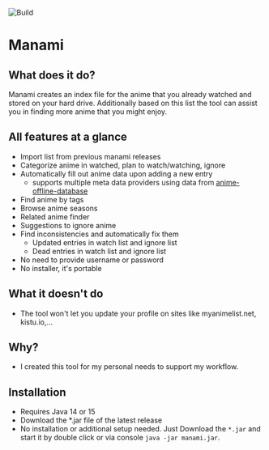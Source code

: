 ![Build](https://github.com/manami-project/manami/workflows/Build/badge.svg)
# Manami

## What does it do?
Manami creates an index file for the anime that you already watched and stored on your hard drive. Additionally based on this list the tool can assist you in finding more anime that you might enjoy.

## All features at a glance

* Import list from previous manami releases
* Categorize anime in watched, plan to watch/watching, ignore
* Automatically fill out anime data upon adding a new entry
  * supports multiple meta data providers using data from [anime-offline-database](https://github.com/manami-project/anime-offline-database)
* Find anime by tags
* Browse anime seasons
* Related anime finder
* Suggestions to ignore anime
* Find inconsistencies and automatically fix them
    * Updated entries in watch list and ignore list
    * Dead entries in watch list and ignore list
* No need to provide username or password
* No installer, it's portable

## What it doesn't do
* The tool won't let you update your profile on sites like myanimelist.net, kistu.io,...

## Why?
* I created this tool for my personal needs to support my workflow.

## Installation
* Requires Java 14 or 15
* Download the *.jar file of the latest release
* No installation or additional setup needed. Just Download the `*.jar` and start it by double click or via console `java -jar manami.jar`.

